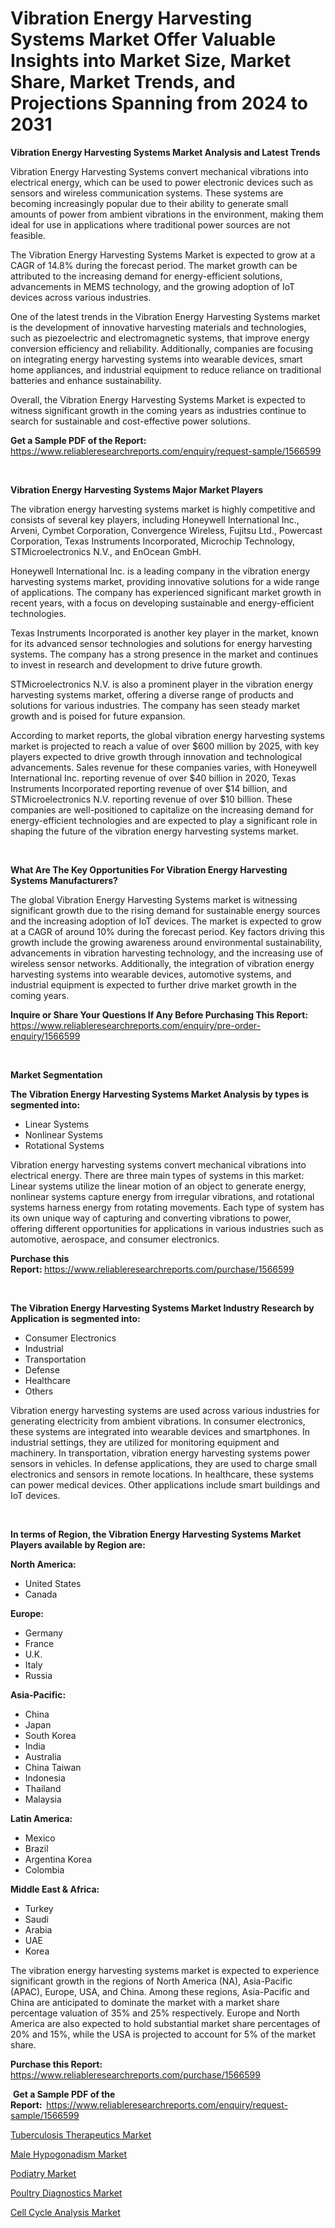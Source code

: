 <p><h1>Vibration Energy Harvesting Systems Market Offer Valuable Insights into Market Size, Market Share, Market Trends, and Projections Spanning from 2024 to 2031</h1></p><p><strong>Vibration Energy Harvesting Systems Market Analysis and Latest Trends</strong></p>
<p><p>Vibration Energy Harvesting Systems convert mechanical vibrations into electrical energy, which can be used to power electronic devices such as sensors and wireless communication systems. These systems are becoming increasingly popular due to their ability to generate small amounts of power from ambient vibrations in the environment, making them ideal for use in applications where traditional power sources are not feasible.</p><p>The Vibration Energy Harvesting Systems Market is expected to grow at a CAGR of 14.8% during the forecast period. The market growth can be attributed to the increasing demand for energy-efficient solutions, advancements in MEMS technology, and the growing adoption of IoT devices across various industries. </p><p>One of the latest trends in the Vibration Energy Harvesting Systems market is the development of innovative harvesting materials and technologies, such as piezoelectric and electromagnetic systems, that improve energy conversion efficiency and reliability. Additionally, companies are focusing on integrating energy harvesting systems into wearable devices, smart home appliances, and industrial equipment to reduce reliance on traditional batteries and enhance sustainability.</p><p>Overall, the Vibration Energy Harvesting Systems Market is expected to witness significant growth in the coming years as industries continue to search for sustainable and cost-effective power solutions.</p></p>
<p><strong>Get a Sample PDF of the Report:&nbsp;</strong> <a href="https://www.reliableresearchreports.com/enquiry/request-sample/1566599">https://www.reliableresearchreports.com/enquiry/request-sample/1566599</a></p>
<p>&nbsp;</p>
<p><strong>Vibration Energy Harvesting Systems Major Market Players</strong></p>
<p><p>The vibration energy harvesting systems market is highly competitive and consists of several key players, including Honeywell International Inc., Arveni, Cymbet Corporation, Convergence Wireless, Fujitsu Ltd., Powercast Corporation, Texas Instruments Incorporated, Microchip Technology, STMicroelectronics N.V., and EnOcean GmbH.</p><p>Honeywell International Inc. is a leading company in the vibration energy harvesting systems market, providing innovative solutions for a wide range of applications. The company has experienced significant market growth in recent years, with a focus on developing sustainable and energy-efficient technologies.</p><p>Texas Instruments Incorporated is another key player in the market, known for its advanced sensor technologies and solutions for energy harvesting systems. The company has a strong presence in the market and continues to invest in research and development to drive future growth.</p><p>STMicroelectronics N.V. is also a prominent player in the vibration energy harvesting systems market, offering a diverse range of products and solutions for various industries. The company has seen steady market growth and is poised for future expansion.</p><p>According to market reports, the global vibration energy harvesting systems market is projected to reach a value of over $600 million by 2025, with key players expected to drive growth through innovation and technological advancements. Sales revenue for these companies varies, with Honeywell International Inc. reporting revenue of over $40 billion in 2020, Texas Instruments Incorporated reporting revenue of over $14 billion, and STMicroelectronics N.V. reporting revenue of over $10 billion. These companies are well-positioned to capitalize on the increasing demand for energy-efficient technologies and are expected to play a significant role in shaping the future of the vibration energy harvesting systems market.</p></p>
<p>&nbsp;</p>
<p><strong>What Are The Key Opportunities For Vibration Energy Harvesting Systems Manufacturers?</strong></p>
<p><p>The global Vibration Energy Harvesting Systems market is witnessing significant growth due to the rising demand for sustainable energy sources and the increasing adoption of IoT devices. The market is expected to grow at a CAGR of around 10% during the forecast period. Key factors driving this growth include the growing awareness around environmental sustainability, advancements in vibration harvesting technology, and the increasing use of wireless sensor networks. Additionally, the integration of vibration energy harvesting systems into wearable devices, automotive systems, and industrial equipment is expected to further drive market growth in the coming years.</p></p>
<p><strong>Inquire or Share Your Questions If Any Before Purchasing This Report:</strong> <a href="https://www.reliableresearchreports.com/enquiry/pre-order-enquiry/1566599">https://www.reliableresearchreports.com/enquiry/pre-order-enquiry/1566599</a></p>
<p>&nbsp;</p>
<p><strong>Market Segmentation</strong></p>
<p><strong>The Vibration Energy Harvesting Systems Market Analysis by types is segmented into:</strong></p>
<p><ul><li>Linear Systems</li><li>Nonlinear Systems</li><li>Rotational Systems</li></ul></p>
<p><p>Vibration energy harvesting systems convert mechanical vibrations into electrical energy. There are three main types of systems in this market: Linear systems utilize the linear motion of an object to generate energy, nonlinear systems capture energy from irregular vibrations, and rotational systems harness energy from rotating movements. Each type of system has its own unique way of capturing and converting vibrations to power, offering different opportunities for applications in various industries such as automotive, aerospace, and consumer electronics.</p></p>
<p><strong>Purchase this Report:&nbsp;</strong><a href="https://www.reliableresearchreports.com/purchase/1566599">https://www.reliableresearchreports.com/purchase/1566599</a></p>
<p>&nbsp;</p>
<p><strong>The Vibration Energy Harvesting Systems Market Industry Research by Application is segmented into:</strong></p>
<p><ul><li>Consumer Electronics</li><li>Industrial</li><li>Transportation</li><li>Defense</li><li>Healthcare</li><li>Others</li></ul></p>
<p><p>Vibration energy harvesting systems are used across various industries for generating electricity from ambient vibrations. In consumer electronics, these systems are integrated into wearable devices and smartphones. In industrial settings, they are utilized for monitoring equipment and machinery. In transportation, vibration energy harvesting systems power sensors in vehicles. In defense applications, they are used to charge small electronics and sensors in remote locations. In healthcare, these systems can power medical devices. Other applications include smart buildings and IoT devices.</p></p>
<p>&nbsp;</p>
<p><strong>In terms of Region, the Vibration Energy Harvesting Systems Market Players available by Region are:</strong></p>
<p>
    <p> <strong> North America: </strong>
        <ul>
            <li>United States</li>
            <li>Canada</li>
        </ul>
        </p> 
    <p> <strong> Europe: </strong>
        <ul>
            <li>Germany</li>
            <li>France</li>
            <li>U.K.</li>
            <li>Italy</li>
            <li>Russia</li>
        </ul>
        </p> 
    <p> <strong> Asia-Pacific: </strong>
        <ul>
            <li>China</li>
            <li>Japan</li>
            <li>South Korea</li>
            <li>India</li>
            <li>Australia</li>
            <li>China Taiwan</li>
            <li>Indonesia</li>
            <li>Thailand</li>
            <li>Malaysia</li>
        </ul>
        </p> 
    <p> <strong> Latin America: </strong>
        <ul>
            <li>Mexico</li>
            <li>Brazil</li>
            <li>Argentina Korea</li>
            <li>Colombia</li>
        </ul>
        </p> 
    <p> <strong> Middle East & Africa: </strong>
        <ul>
            <li>Turkey</li>
            <li>Saudi</li>
            <li>Arabia</li>
            <li>UAE</li>
            <li>Korea</li>
        </ul>
    </p>
    </p>
<p><p>The vibration energy harvesting systems market is expected to experience significant growth in the regions of North America (NA), Asia-Pacific (APAC), Europe, USA, and China. Among these regions, Asia-Pacific and China are anticipated to dominate the market with a market share percentage valuation of 35% and 25% respectively. Europe and North America are also expected to hold substantial market share percentages of 20% and 15%, while the USA is projected to account for 5% of the market share.</p></p>
<p><strong>Purchase this Report: </strong><a href="https://www.reliableresearchreports.com/purchase/1566599">https://www.reliableresearchreports.com/purchase/1566599</a></p>
<p>&nbsp;<strong>Get a Sample PDF of the Report:&nbsp;&nbsp;</strong><a href="https://www.reliableresearchreports.com/enquiry/request-sample/1566599">https://www.reliableresearchreports.com/enquiry/request-sample/1566599</a></p>
<p><strong></strong></p>
<p><p><a href="https://medium.com/@bellabbott/tuberculosis-therapeutics-market-trends-forecast-and-competitive-analysis-to-2031-8d96280de339">Tuberculosis Therapeutics Market</a></p><p><a href="https://medium.com/@bellabbott/male-hypogonadism-market-trends-forecast-and-competitive-analysis-to-2031-91012d2628b8">Male Hypogonadism Market</a></p><p><a href="https://medium.com/@bellabbott/podiatry-market-size-reveals-the-best-marketing-channels-in-global-industry-e3ab069b7946">Podiatry Market</a></p><p><a href="https://medium.com/@haileeward2023/poultry-diagnostics-market-competitive-analysis-market-trends-and-forecast-to-2031-ea0ce0cd5e82">Poultry Diagnostics Market</a></p><p><a href="https://medium.com/@bellabbott/cell-cycle-analysis-market-furnishes-information-on-market-share-market-trends-and-market-growth-34a4ec98bace">Cell Cycle Analysis Market</a></p></p>